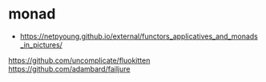 # monad

- <https://netpyoung.github.io/external/functors_applicatives_and_monads_in_pictures/>

https://github.com/uncomplicate/fluokitten
https://github.com/adambard/failjure

